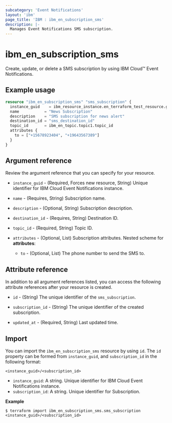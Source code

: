 ```yaml
---
subcategory: 'Event Notifications'
layout: 'ibm'
page_title: 'IBM : ibm_en_subscription_sms'
description: |-
  Manages Event Notifications SMS subscription.
---
```


# ibm_en_subscription_sms

Create, update, or delete a SMS subscription by using IBM Cloud™ Event Notifications.

## Example usage

```terraform
resource "ibm_en_subscription_sms" "sms_subscription" {
  instance_guid    = ibm_resource_instance.en_terraform_test_resource.guid
  name           = "News Subscription"
  description    = "SMS subscription for news alert"
  destination_id = "sms_destination_id"
  topic_id       = ibm_en_topic.topic1.topic_id
  attributes {
    to = ["+15678923404", "+19643567389"]
  }
}
```

## Argument reference

Review the argument reference that you can specify for your resource.

- `instance_guid` - (Required, Forces new resource, String) Unique identifier for IBM Cloud Event Notifications instance.

- `name` - (Requires, String) Subscription name.

- `description` - (Optional, String) Subscription description.

- `destination_id` - (Requires, String) Destination ID.

- `topic_id` - (Required, String) Topic ID.

- `attributes` - (Optional, List) Subscription attributes.
  Nested scheme for **attributes**:

  - `to` - (Optional, List) The phone number to send the SMS to.

## Attribute reference

In addition to all argument references listed, you can access the following attribute references after your resource is created.

- `id` - (String) The unique identifier of the `sms_subscription`.

- `subscription_id` - (String) The unique identifier of the created subscription.

- `updated_at` - (Required, String) Last updated time.

## Import

You can import the `ibm_en_subscription_sms` resource by using `id`.
The `id` property can be formed from `instance_guid`, and `subscription_id` in the following format:

```
<instance_guid>/<subscription_id>
```

- `instance_guid`: A string. Unique identifier for IBM Cloud Event Notifications instance.
- `subscription_id`: A string. Unique identifier for Subscription.

**Example**

```
$ terraform import ibm_en_subscription_sms.sms_subscription <instance_guid>/<subscription_id>
```
